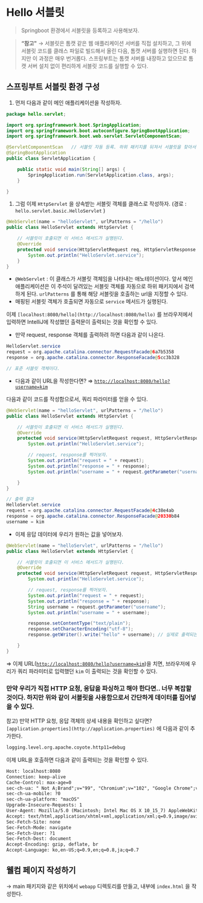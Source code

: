 # Hello 서블릿

> Springboot 환경에서 서블릿을 등록하고 사용해보자.
> 

> **“참고"**
→ 서블릿은 톰캣 같은 웹 애플리케이션 서버를 직접 설치하고, 그 위에 서블릿 코드를 클래스 파일로 빌드해서 올린 다음, 톰캣 서버를 실행하면 된다. 하지만 이 과정은 매우 번거롭다.
스프링부트는 톰캣 서버를 내장하고 있으므로 톰캣 서버 설치 없이 편리하게 서블릿 코드를 실행할 수 있다.
> 

## 스프링부트 서블릿 환경 구성

1. 먼저 다음과 같이 메인 애플리케이션을 작성하자.

```java
package hello.servlet;

import org.springframework.boot.SpringApplication;
import org.springframework.boot.autoconfigure.SpringBootApplication;
import org.springframework.boot.web.servlet.ServletComponentScan;

@ServletComponentScan	// 서블릿 자동 등록. 하위 패키지를 뒤져서 서블릿을 찾아서 자동으로 서블릿을 실행하게끔 돕는다.
@SpringBootApplication
public class ServletApplication {

	public static void main(String[] args) {
		SpringApplication.run(ServletApplication.class, args);
	}

}
```

1. 그럼 이제 `HttpServlet` 을 상속받는 서블릿 객체를 클래스로 작성하자. (경로 : `hello.servlet.basic.HelloServlet` )

```java
@WebServlet(name = "helloServlet", urlPatterns = "/hello")
public class HelloServlet extends HttpServlet {

    // 서블릿이 호출되면 이 서비스 메서드가 실행된다.
    @Override
    protected void service(HttpServletRequest req, HttpServletResponse resp) throws ServletException, IOException {
        System.out.println("HelloServlet.service");
    }
}
```

- `@WebServlet` : 이 클래스가 서블릿 객체임을 나타내는 애노테이션이다. 앞서 메인 애플리케이션은 이 주석이 달려있는 서블릿 객체를 자동으로 하위 패키지에서 검색하게 된다. `urlPatterns` 를 통해 해당 서블릿을 호출하는 url을 지정할 수 있다.
- 매핑된 서블릿 객체가 호출되면 자동으로 `service` 메서드가 실행된다.

이제 `[localhost:8080/hello](http://localhost:8080/hello)` 를 브라우저에서 입력하면 IntelliJ에 작성했던 출력문이 출력되는 것을 확인할 수 있다.

- 만약 request, response 객체를 출력하려 하면 다음과 같이 나온다.

```java
HelloServlet.service
request = org.apache.catalina.connector.RequestFacade@6a7b5358
response = org.apache.catalina.connector.ResponseFacade@5cc3b328

// 표준 서블릿 객체이다.
```

- 다음과 같이 URL을 작성한다면? ⇒ [`http://localhost:8080/hello?username=kim`](http://localhost:8080/hello?username=kim)

다음과 같이 코드를 작성함으로서, 쿼리 파라미터를 얻을 수 있다.

```java
@WebServlet(name = "helloServlet", urlPatterns = "/hello")
public class HelloServlet extends HttpServlet {

    // 서블릿이 호출되면 이 서비스 메서드가 실행된다.
    @Override
    protected void service(HttpServletRequest request, HttpServletResponse response) throws ServletException, IOException {
        System.out.println("HelloServlet.service");

        // request, response를 찍어보자.
        System.out.println("request = " + request);
        System.out.println("response = " + response);
        System.out.println("username = " + request.getParameter("username"));

    }
}

// 출력 결과
HelloServlet.service
request = org.apache.catalina.connector.RequestFacade@4c38e4ab
response = org.apache.catalina.connector.ResponseFacade@20330b84
username = kim
```

- 이제 응답 데이터에 우리가 원하는 값을 넣어보자.

```java
@WebServlet(name = "helloServlet", urlPatterns = "/hello")
public class HelloServlet extends HttpServlet {

    // 서블릿이 호출되면 이 서비스 메서드가 실행된다.
    @Override
    protected void service(HttpServletRequest request, HttpServletResponse response) throws ServletException, IOException {
        System.out.println("HelloServlet.service");

        // request, response를 찍어보자.
        System.out.println("request = " + request);
        System.out.println("response = " + response);
        String username = request.getParameter("username");
        System.out.println("username = " + username);

        response.setContentType("text/plain");
        response.setCharacterEncoding("utf-8");
        response.getWriter().write("hello" + username); // 실제로 출력되는 HTML단을 작성하는 역할을 한다.

    }
}
```

⇒ 이제 URL([`http://localhost:8080/hello?username=kim`](http://localhost:8080/hello?username=kim))을 치면, 브라우저에 우리가 쿼리 파라미터로 입력했던 `kim` 이 출력되는 것을 확인할 수 있다.

### 만약 우리가 직접 HTTP 요청, 응답을 파싱하고 해야 한다면.. 너무 복잡할 것이다. 하지만 위와 같이 서블릿을 사용함으로서 간단하게 데이터를 집어넣을 수 있다.

참고) 만약 HTTP 요청, 응답 객체의 상세 내용을 확인하고 싶다면? `[application.properties](http://application.properties)` 에 다음과 같이 추가한다.

```xml
logging.level.org.apache.coyote.http11=debug
```

이제 URL을 호출하면 다음과 같이 출력되는 것을 확인할 수 있다.

```xml
Host: localhost:8080
Connection: keep-alive
Cache-Control: max-age=0
sec-ch-ua: " Not A;Brand";v="99", "Chromium";v="102", "Google Chrome";v="102"
sec-ch-ua-mobile: ?0
sec-ch-ua-platform: "macOS"
Upgrade-Insecure-Requests: 1
User-Agent: Mozilla/5.0 (Macintosh; Intel Mac OS X 10_15_7) AppleWebKit/537.36 (KHTML, like Gecko) Chrome/102.0.5005.61 Safari/537.36
Accept: text/html,application/xhtml+xml,application/xml;q=0.9,image/avif,image/webp,image/apng,*/*;q=0.8,application/signed-exchange;v=b3;q=0.9
Sec-Fetch-Site: none
Sec-Fetch-Mode: navigate
Sec-Fetch-User: ?1
Sec-Fetch-Dest: document
Accept-Encoding: gzip, deflate, br
Accept-Language: ko,en-US;q=0.9,en;q=0.8,ja;q=0.7
```

## 웰컴 페이지 작성하기

→ main 패키지와 같은 위치에서 `webapp` 디렉토리를 만들고, 내부에 `index.html` 을 작성한다.